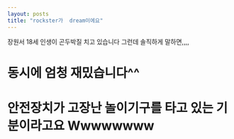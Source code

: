 ```yaml
---
layout: posts
title: "rockster가  dream이에요"
---
```


장원서 18세
인생이 곤두박질 치고 있습니다
그런데 솔직하게 말하면,,,,


# 동시에 엄청 재밌습니다^^
# 안전장치가 고장난 놀이기구를 타고 있는 기분이라고요 Wwwwwwww



